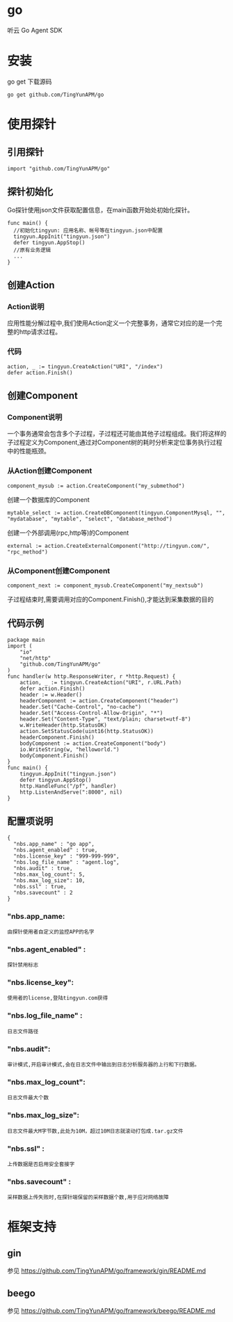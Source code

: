 # go
听云 Go Agent SDK

# 安装
go get 下载源码
```
go get github.com/TingYunAPM/go
```
# 使用探针
## 引用探针
```
import "github.com/TingYunAPM/go"
```
## 探针初始化
  Go探针使用json文件获取配置信息，在main函数开始处初始化探针。
  ```
func main() {
	//初始化tingyun: 应用名称、帐号等在tingyun.json中配置
	tingyun.AppInit("tingyun.json")
	defer tingyun.AppStop()
	//原有业务逻辑
	...
}
```
## 创建Action
### Action说明
  应用性能分解过程中,我们使用Action定义一个完整事务，通常它对应的是一个完整的http请求过程。
  ### 代码
  ```
action, _ := tingyun.CreateAction("URI", "/index")
defer action.Finish()
```
## 创建Component
### Component说明
  一个事务通常会包含多个子过程，子过程还可能由其他子过程组成。我们将这样的子过程定义为Component,通过对Component树的耗时分析来定位事务执行过程中的性能瓶颈。
  ### 从Action创建Component
  ```
  component_mysub := action.CreateComponent("my_submethod")
  ```
  创建一个数据库的Component
  ```
  mytable_select := action.CreateDBComponent(tingyun.ComponentMysql, "", "mydatabase", "mytable", "select", "database_method")
  ```
  创建一个外部调用(rpc,http等)的Component
  ```
  external := action.CreateExternalComponent("http://tingyun.com/", "rpc_method")
  ```
### 从Component创建Component  
```
component_next := component_mysub.CreateComponent("my_nextsub")
```


子过程结束时,需要调用对应的Component.Finish(),才能达到采集数据的目的

## 代码示例
```
package main
import (
	"io"
	"net/http"
	"github.com/TingYunAPM/go"
)
func handler(w http.ResponseWriter, r *http.Request) {
	action, _ := tingyun.CreateAction("URI", r.URL.Path)
	defer action.Finish()
	header := w.Header()
	headerComponent := action.CreateComponent("header")
	header.Set("Cache-Control", "no-cache")
	header.Set("Access-Control-Allow-Origin", "*")
	header.Set("Content-Type", "text/plain; charset=utf-8")
	w.WriteHeader(http.StatusOK)
	action.SetStatusCode(uint16(http.StatusOK))
	headerComponent.Finish()
	bodyComponent := action.CreateComponent("body")
	io.WriteString(w, "helloworld.")
	bodyComponent.Finish()
}
func main() {
	tingyun.AppInit("tingyun.json")
	defer tingyun.AppStop()
	http.HandleFunc("/pf", handler)
	http.ListenAndServe(":8000", nil)
}
```

## 配置项说明
```
{
  "nbs.app_name" : "go app",
  "nbs.agent_enabled" : true,
  "nbs.license_key" : "999-999-999",
  "nbs.log_file_name" : "agent.log",
  "nbs.audit" : true,
  "nbs.max_log_count": 5,
  "nbs.max_log_size": 10,
  "nbs.ssl" : true,
  "nbs.savecount" : 2
}
```
### "nbs.app_name:
    由探针使用者自定义的监控APP的名字
###  "nbs.agent_enabled" :
    探针禁用标志
### "nbs.license_key":
	使用者的license,登陆tingyun.com获得
### "nbs.log_file_name" :
	日志文件路径
### "nbs.audit":
	审计模式,开启审计模式,会在日志文件中输出到日志分析服务器的上行和下行数据。
### "nbs.max_log_count":
	日志文件最大个数
### "nbs.max_log_size":
	日志文件最大M字节数,此处为10M，超过10M日志就滚动打包成.tar.gz文件
### "nbs.ssl" :
	上传数据是否启用安全套接字
### "nbs.savecount" :
	采样数据上传失败时,在探针端保留的采样数据个数,用于应对网络故障
# 框架支持
## gin
参见 https://github.com/TingYunAPM/go/framework/gin/README.md
## beego
参见 https://github.com/TingYunAPM/go/framework/beego/README.md
